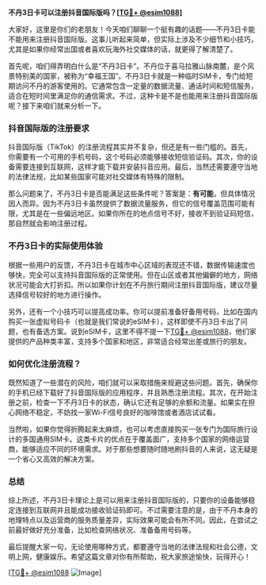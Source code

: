 **不丹3日卡可以注册抖音国际版吗？[[TG💪+ @esim1088](https://t.me/s/esim1088)]**

大家好，这里是你们的老朋友！今天咱们聊聊一个挺有趣的话题——不丹3日卡能不能用来注册抖音国际版。这事儿听起来简单，但实际上涉及不少细节和小技巧，尤其是如果你经常出国或者喜欢玩海外社交媒体的话，就更得了解清楚了。

首先呢，咱们得弄明白什么是“不丹3日卡”。不丹位于喜马拉雅山脉南麓，是个风景特别美的国家，被称为“幸福王国”。不丹3日卡就是一种临时SIM卡，专门给短期访问不丹的游客使用的。它通常包含一定量的数据流量、通话时间和短信服务，适合在短时间里满足你的通信需求。不过，这种卡是不是也能用来注册抖音国际版呢？接下来咱们就来分析一下。

### 抖音国际版的注册要求

抖音国际版（TikTok）的注册流程其实并不复杂，但还是有一些门槛的。首先，你需要有一个可用的手机号码，这个号码必须能够接收短信验证码。其次，你的设备需要连接到互联网，这样才能下载并安装抖音应用。最后，当然还需要遵守当地的法律法规，比如某些国家可能对社交媒体有特殊的限制。

那么问题来了，不丹3日卡是否能满足这些条件呢？答案是：**有可能**，但具体情况因人而异。因为不丹3日卡虽然提供了数据流量服务，但它的信号覆盖范围可能有限，尤其是在一些偏远地区。如果你所在的地点信号不好，接收不到验证码短信，那自然就会影响注册过程。

### 不丹3日卡的实际使用体验

根据一些用户的反馈，不丹3日卡在城市中心区域的表现还不错，数据传输速度也够快，完全可以支持抖音国际版的正常使用。但在山区或者其他偏僻的地方，网络状况可能会大打折扣。所以如果你计划在不丹旅行期间注册抖音国际版，建议尽量选择信号较好的地方进行操作。

另外，还有一个小技巧可以提高成功率。你可以提前准备好备用号码，比如在国内购买一张虚拟号码卡（也就是我们常说的eSIM卡），这样即使不丹3日卡出了问题，也有备选方案。说到eSIM卡，这里不得不提一下[TG💪+ @esim1088](https://t.me/s/esim1088)，他们家提供的产品种类丰富，支持多个国家和地区，非常适合经常出差或旅行的朋友。

### 如何优化注册流程？

既然知道了一些潜在的风险，咱们就可以采取措施来规避这些问题。首先，确保你的手机已经下载好了抖音国际版的应用程序，并且熟悉注册流程。其次，在开始注册之前，检查一下不丹3日卡的状态，确认它还有足够的余额和流量。如果实在担心网络不稳定，不妨找一家Wi-Fi信号良好的咖啡馆或者酒店试试看。

当然啦，如果你觉得折腾起来太麻烦，也可以考虑直接购买一张专门为国际旅行设计的多国通用SIM卡。这类卡片的优点在于覆盖面广，支持多个国家的网络运营商，能够适应不同的环境需求。对于那些想要随时随地刷抖音的人来说，这无疑是一个省心又高效的解决方案。

### 总结

综上所述，不丹3日卡理论上是可以用来注册抖音国际版的，只要你的设备能够稳定连接到互联网并且能成功接收验证码即可。不过需要注意的是，由于不丹本身的地理特点以及运营商的服务质量差异，实际效果可能会有所不同。因此，在尝试之前最好做好充分准备，比如检查网络状况、准备备用号码等。

最后提醒大家一句，无论使用哪种方式，都要遵守当地的法律法规和社会公德，文明上网，健康娱乐。希望这篇文章对你有所帮助，祝大家旅途愉快，玩得开心！

[[TG💪+ @esim1088](https://t.me/s/esim1088) ![Image](https://i.postimg.cc/4NQfJmqS/Snipaste-2025-05-13-00-14-12.png)]
